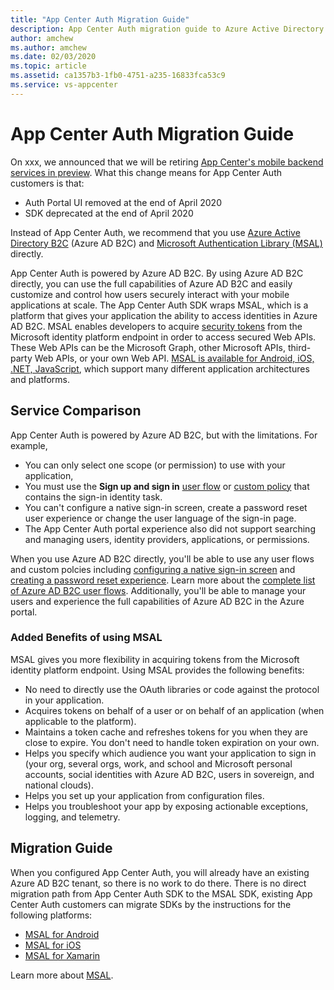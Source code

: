```yaml
---
title: "App Center Auth Migration Guide"
description: App Center Auth migration guide to Azure Active Directory B2C
author: amchew
ms.author: amchew
ms.date: 02/03/2020
ms.topic: article
ms.assetid: ca1357b3-1fb0-4751-a235-16833fca53c9
ms.service: vs-appcenter
---
```


# App Center Auth Migration Guide

On xxx, we announced that we will be retiring [App Center's mobile backend services in preview](https://aka.ms/MBaaS-retirement-blog-post). What this change means for App Center Auth customers is that:

- Auth Portal UI removed at the end of April 2020
- SDK deprecated at the end of April 2020

Instead of App Center Auth, we recommend that you use [Azure Active Directory B2C](https://azure.microsoft.com/services/active-directory-b2c/) (Azure AD B2C) and [Microsoft Authentication Library (MSAL)](https://docs.microsoft.com/azure/active-directory/develop/msal-overview) directly.

App Center Auth is powered by Azure AD B2C. By using Azure AD B2C directly, you can use the full capabilities of Azure AD B2C and easily customize and control how users securely interact with your mobile applications at scale. The App Center Auth SDK wraps MSAL, which is a platform that gives your application the ability to access identities in Azure AD B2C. MSAL enables developers to acquire [security tokens](https://docs.microsoft.com/azure/active-directory/develop/developer-glossary#security-token) from the Microsoft identity platform endpoint in order to access secured Web APIs. These Web APIs can be the Microsoft Graph, other Microsoft APIs, third-party Web APIs, or your own Web API. [MSAL is available for Android, iOS, .NET, JavaScript](https://docs.microsoft.com/azure/active-directory/develop/msal-overview#languages-and-frameworks), which support many different application architectures and platforms.

## Service Comparison

App Center Auth is powered by Azure AD B2C, but with the limitations. For example, 
- You can only select one scope (or permission) to use with your application, 
- You must use the **Sign up and sign in** [user flow](https://docs.microsoft.com/azure/active-directory-b2c/active-directory-b2c-reference-policies#user-flow-versions) or [custom policy](https://docs.microsoft.com/azure/active-directory-b2c/active-directory-b2c-overview-custom) that contains the sign-in identity task.
- You can't configure a native sign-in screen, create a password reset user experience or change the user language of the sign-in page.
- The App Center Auth portal experience also did not support searching and managing users, identity providers, applications, or permissions.

When you use Azure AD B2C directly, you'll be able to use any user flows and custom polcies including [configuring a native sign-in screen](https://docs.microsoft.com/azure/active-directory-b2c/configure-ropc?tabs=applications) and [creating a password reset experience](https://docs.microsoft.com/azure/active-directory-b2c/active-directory-b2c-reference-sspr). Learn more about the [complete list of Azure AD B2C user flows](https://docs.microsoft.com/azure/active-directory-b2c/user-flow-versions#v1). Additionally, you'll be able to manage your users and experience the full capabilities of Azure AD B2C in the Azure portal.

### Added Benefits of using MSAL

MSAL gives you more flexibility in acquiring tokens from the Microsoft identity platform endpoint. Using MSAL provides the following benefits:

- No need to directly use the OAuth libraries or code against the protocol in your application.
- Acquires tokens on behalf of a user or on behalf of an application (when applicable to the platform).
- Maintains a token cache and refreshes tokens for you when they are close to expire. You don't need to handle token expiration on your own.
- Helps you specify which audience you want your application to sign in (your org, several orgs, work, and school and Microsoft personal accounts, social identities with Azure AD B2C, users in sovereign, and national clouds).
- Helps you set up your application from configuration files.
- Helps you troubleshoot your app by exposing actionable exceptions, logging, and telemetry.

## Migration Guide

When you configured App Center Auth, you will already have an existing Azure AD B2C tenant, so there is no work to do there. There is no direct migration path from App Center Auth SDK to the MSAL SDK, existing App Center Auth customers can migrate SDKs by the instructions for the following platforms:

- [MSAL for Android](https://github.com/AzureAD/microsoft-authentication-library-for-android)
- [MSAL for iOS](https://github.com/AzureAD/microsoft-authentication-library-for-objc)
- [MSAL for Xamarin](https://github.com/AzureAD/microsoft-authentication-library-for-dotnet)

Learn more about [MSAL](https://docs.microsoft.com/azure/active-directory/develop/msal-overview).
